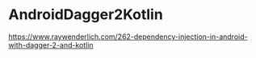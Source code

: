 # AndroidDagger2Kotlin
https://www.raywenderlich.com/262-dependency-injection-in-android-with-dagger-2-and-kotlin

